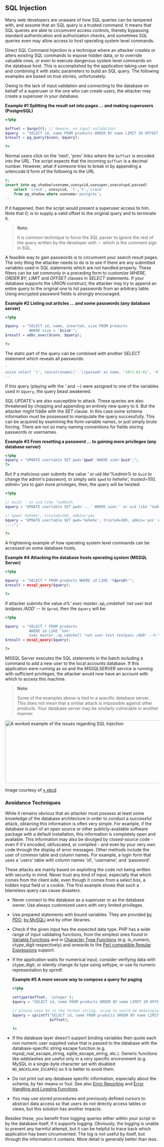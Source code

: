 SQL Injection
-------------

Many web developers are unaware of how SQL queries can be tampered with,
and assume that an SQL query is a trusted command. It means that SQL
queries are able to circumvent access controls, thereby bypassing
standard authentication and authorization checks, and sometimes SQL
queries even may allow access to host operating system level commands.

Direct SQL Command Injection is a technique where an attacker creates or
alters existing SQL commands to expose hidden data, or to override
valuable ones, or even to execute dangerous system level commands on the
database host. This is accomplished by the application taking user input
and combining it with static parameters to build an SQL query. The
following examples are based on true stories, unfortunately.

Owing to the lack of input validation and connecting to the database on
behalf of a superuser or the one who can create users, the attacker may
create a superuser in your database.

**Example \#1 Splitting the result set into pages ... and making
superusers (PostgreSQL)**

``` php
<?php

$offset = $argv[0]; // beware, no input validation!
$query  = "SELECT id, name FROM products ORDER BY name LIMIT 20 OFFSET $offset;";
$result = pg_query($conn, $query);

?>
```

Normal users click on the 'next', 'prev' links where the `$offset` is
encoded into the URL. The script expects that the incoming `$offset` is
a decimal number. However, what if someone tries to break in by
appending a <span class="function">urlencode</span>'d form of the
following to the URL

``` sql
0;
insert into pg_shadow(usename,usesysid,usesuper,usecatupd,passwd)
    select 'crack', usesysid, 't','t','crack'
    from pg_shadow where usename='postgres';
--
```

If it happened, then the script would present a superuser access to him.
Note that *0;* is to supply a valid offset to the original query and to
terminate it.

> **Note**:
>
> It is common technique to force the SQL parser to ignore the rest of
> the query written by the developer with *--* which is the comment sign
> in SQL.

A feasible way to gain passwords is to circumvent your search result
pages. The only thing the attacker needs to do is to see if there are
any submitted variables used in SQL statements which are not handled
properly. These filters can be set commonly in a preceding form to
customize *WHERE, ORDER BY, LIMIT* and *OFFSET* clauses in *SELECT*
statements. If your database supports the *UNION* construct, the
attacker may try to append an entire query to the original one to list
passwords from an arbitrary table. Using encrypted password fields is
strongly encouraged.

**Example \#2 Listing out articles ... and some passwords (any database
server)**

``` php
<?php

$query  = "SELECT id, name, inserted, size FROM products
           WHERE size = '$size'";
$result = odbc_exec($conn, $query);

?>
```

The static part of the query can be combined with another *SELECT*
statement which reveals all passwords:

``` sql
'
union select '1', concat(uname||'-'||passwd) as name, '1971-01-01', '0' from usertable;
--
```

If this query (playing with the *'* and *--*) were assigned to one of
the variables used in `$query`, the query beast awakened.

SQL UPDATE's are also susceptible to attack. These queries are also
threatened by chopping and appending an entirely new query to it. But
the attacker might fiddle with the *SET* clause. In this case some
schema information must be possessed to manipulate the query
successfully. This can be acquired by examining the form variable names,
or just simply brute forcing. There are not so many naming conventions
for fields storing passwords or usernames.

**Example \#3 From resetting a password ... to gaining more privileges
(any database server)**

``` php
<?php
$query = "UPDATE usertable SET pwd='$pwd' WHERE uid='$uid';";
?>
```

But if a malicious user submits the value *' or uid like'%admin%* to
`$uid` to change the admin's password, or simply sets `$pwd` to
*hehehe', trusted=100, admin='yes* to gain more privileges, then, the
query will be twisted:

``` php
<?php

// $uid: ' or uid like '%admin%
$query = "UPDATE usertable SET pwd='...' WHERE uid='' or uid like '%admin%';";

// $pwd: hehehe', trusted=100, admin='yes
$query = "UPDATE usertable SET pwd='hehehe', trusted=100, admin='yes' WHERE
...;";

?>
```

A frightening example of how operating system level commands can be
accessed on some database hosts.

**Example \#4 Attacking the database hosts operating system (MSSQL
Server)**

``` php
<?php

$query  = "SELECT * FROM products WHERE id LIKE '%$prod%'";
$result = mssql_query($query);

?>
```

If attacker submits the value *a%' exec master..xp\_cmdshell 'net user
test testpass /ADD' --* to `$prod`, then the `$query` will be:

``` php
<?php

$query  = "SELECT * FROM products
           WHERE id LIKE '%a%'
           exec master..xp_cmdshell 'net user test testpass /ADD' --%'";
$result = mssql_query($query);

?>
```

MSSQL Server executes the SQL statements in the batch including a
command to add a new user to the local accounts database. If this
application were running as *sa* and the MSSQLSERVER service is running
with sufficient privileges, the attacker would now have an account with
which to access this machine.

> **Note**:
>
> Some of the examples above is tied to a specific database server. This
> does not mean that a similar attack is impossible against other
> products. Your database server may be similarly vulnerable in another
> manner.

<img src="images/fa7c5b5f326e3c4a6cc9db19e7edbaf0-xkcd-bobby-tables.png" width="666" height="205" alt="A worked example of the issues regarding SQL Injection" />

Image courtesy of
<a href="http://xkcd.com/327" class="link external">» xkcd</a>

### Avoidance Techniques

While it remains obvious that an attacker must possess at least some
knowledge of the database architecture in order to conduct a successful
attack, obtaining this information is often very simple. For example, if
the database is part of an open source or other publicly-available
software package with a default installation, this information is
completely open and available. This information may also be divulged by
closed-source code - even if it's encoded, obfuscated, or compiled - and
even by your very own code through the display of error messages. Other
methods include the user of common table and column names. For example,
a login form that uses a 'users' table with column names 'id',
'username', and 'password'.

These attacks are mainly based on exploiting the code not being written
with security in mind. Never trust any kind of input, especially that
which comes from the client side, even though it comes from a select
box, a hidden input field or a cookie. The first example shows that such
a blameless query can cause disasters.

-   <span class="simpara"> Never connect to the database as a superuser
    or as the database owner. Use always customized users with very
    limited privileges. </span>

-   <span class="simpara"> Use prepared statements with bound variables.
    They are provided
    <a href="/book/pdo.html#Prepared%20statements%20and%20stored%20procedures" class="link">by PDO</a>,
    <a href="/set/mysqlinfo.html#Prepared%20Statements" class="link">by MySQLi</a>
    and by other libraries. </span>

-   <span class="simpara"> Check if the given input has the expected
    data type. PHP has a wide range of input validating functions, from
    the simplest ones found in
    <a href="/ref/var.html" class="link">Variable Functions</a> and in
    <a href="/ref/ctype.html" class="link">Character Type Functions</a>
    (e.g. <span class="function">is\_numeric</span>, <span
    class="function">ctype\_digit</span> respectively) and onwards to
    the
    <a href="/ref/pcre.html" class="link">Perl compatible Regular Expressions</a>
    support. </span>

-   If the application waits for numerical input, consider verifying
    data with <span class="function">ctype\_digit</span>, or silently
    change its type using <span class="function">settype</span>, or use
    its numeric representation by <span class="function">sprintf</span>.

    **Example \#5 A more secure way to compose a query for paging**

    ``` php
    <?php

    settype($offset, 'integer');
    $query = "SELECT id, name FROM products ORDER BY name LIMIT 20 OFFSET $offset;";

    // please note %d in the format string, using %s would be meaningless
    $query = sprintf("SELECT id, name FROM products ORDER BY name LIMIT 20 OFFSET %d;",
                     $offset);

    ?>
    ```

-   <span class="simpara"> If the database layer doesn't support binding
    variables then quote each non numeric user supplied value that is
    passed to the database with the database-specific string escape
    function (e.g. <span
    class="function">mysql\_real\_escape\_string</span>, <span
    class="function">sqlite\_escape\_string</span>, etc.). Generic
    functions like <span class="function">addslashes</span> are useful
    only in a very specific environment (e.g. MySQL in a single-byte
    character set with disabled `NO_BACKSLASH_ESCAPES`) so it is better
    to avoid them. </span>

-   <span class="simpara"> Do not print out any database specific
    information, especially about the schema, by fair means or foul. See
    also
    <a href="/security/errors.html" class="link">Error Reporting</a> and
    <a href="/ref/errorfunc.html" class="link">Error Handling and Logging Functions</a>.
    </span>

-   <span class="simpara"> You may use stored procedures and previously
    defined cursors to abstract data access so that users do not
    directly access tables or views, but this solution has another
    impacts. </span>

Besides these, you benefit from logging queries either within your
script or by the database itself, if it supports logging. Obviously, the
logging is unable to prevent any harmful attempt, but it can be helpful
to trace back which application has been circumvented. The log is not
useful by itself, but through the information it contains. More detail
is generally better than less.
